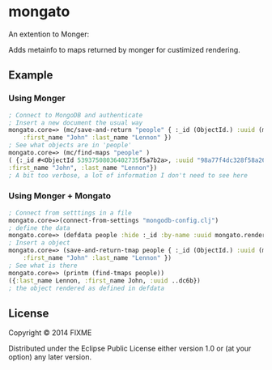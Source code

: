 # mongato

An extention to Monger:

Adds metainfo to maps returned by monger for custimized rendering.

## Example     

### Using Monger

```clojure
; Connect to MongoDB and authenticate
; Insert a new document the usual way
mongato.core=> (mc/save-and-return "people" { :_id (ObjectId.) :uuid (mongato.util/uuid) 
    :first_name "John" :last_name "Lennon" }) 
; See what objects are in 'people' 
mongato.core=> (mc/find-maps "people" )
( {:_id #<ObjectId 53937508036402735f5a7b2a>, :uuid "98a77f4dc328f58a26b3bdf72630b209cbb8e1c1", 
:first_name "John", :last_name "Lennon"})
; A bit too verbose, a lot of information I don't need to see here
```

### Using Monger + Mongato

```clojure
; Connect from setttings in a file
mongato.core=>(connect-from-settings "mongodb-config.clj")
; define the data 
mongato.core=> (defdata people :hide :_id :by-name :uuid mongato.render/render-last4)
; Insert a object
mongato.core=> (save-and-return-tmap people { :_id (ObjectId.) :uuid (mongato.util/uuid) 
    :first_name "John" :last_name "Lennon" })
; See what is there
mongato.core=> (printm (find-tmaps people))
({:last_name Lennon, :first_name John, :uuid ..dc6b})
; the object rendered as defined in defdata
```
    
## License

Copyright © 2014 FIXME

Distributed under the Eclipse Public License either version 1.0 or (at
your option) any later version.
